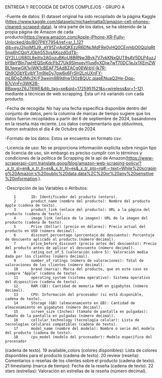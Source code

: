ENTREGA 1: RECOGIDA DE DATOS COMPLEJOS - GRUPO A

-Fuente de datos: El dataset original ha sido recopilado de la página
Kaggle
(https://www.kaggle.com/datasets/michaelmatta0/amazon-cell-phones-cleaned-scraped-data),
la otra parte de los datos, se ha obtenido de la propia página de Amazon
de cada
producto(https://www.amazon.com/Apple-iPhone-XR-Fully-Unlocked/dp/B07P6Y7954/ref=sr_1_12?dib=eyJ2IjoiMSJ9._eY91ZyjAdQKEzzR6DNcMdFRe0yHQ0CEnmbO0QizIqRt5nq6hCQqYJObh553vsAKozdGdTb-QY2LLU680L8eittx2AGozuBKoU8BRNw3Bvk7V7vkKNxQUT9sAV5DLP4uzJbYBpYBln7jwHEQSnKdcFbZ7Uk9SlmxevYlus6yXDiw7wT70DC1eJx1XEmZWBL1wewGK1viWK1cBEAF75Ad8ZACg06WrbV-lk7R-Qh9OGbYEvlbYTm9IeDy7gw6x6FrSH2LnUXnFY-mLBDgZdMx2KrF3weim9B9dhw130zBQUc.qjapENuaQ2He-Dqp-B7cVnFn3WK2B-BBawgzZ6J78WE&dib_tag=se&qid=1725951521&s=wireless&sr=1-12),
mediante a técnicas de web scrapping. Esta url irá variando con cada
producto.

-Fecha de recogida: No hay una fecha específica disponible dentro del
conjunto de datos, pero la columna de marcas de tiempo sugiere que los
datos fueron recopilados a partir del 6 de septiembre de 2024,
basándonos en la reseña más reciente. Los datos complementario que
obtuvimos, fueron extraídos el día
4 de Octubre de 2024.

-Formato de los datos: Estos se encuentra en formato csv.

-Licencia de uso: No se proporciona información explícita sobre ningún
tipo de licencia de uso, sin embargo es preciso cumplir con lo términos
y condiciones de la política de Scrapping de la api de
Amazon(https://www-scraperapi-com.translate.goog/blog/amazon-web-scraping-policy/?_x_tr_sl=en&_x_tr_tl=es&_x_tr_hl=es&_x_tr_pto=rq#:~:text=While%20scraping%20Amazon's%20public%20data,data%2C%20or%20any%20sensitive%20information.).

-Descripción de las Variables o Atributos:

        1       ID: Identificador del producto (entero).
        2       product_name (nombre del producto): Nombre del producto Apple (cadena de texto).
        3       product_link (enlace del producto): URL a la página del producto (cadena de texto).
        4       image_link (enlace de la imagen): URL de la imagen del producto (cadena de texto).
        5       Price (Dollar) (precio en dólares): Precio actual del producto en USD (número decimal).
        6       discount_percentage (porcentaje de descuento): Porcentaje de descuento aplicado al producto.(número decimal).
        7       price_before_discount (precio antes del descuento): Precio del producto antes de aplicar el descuento (número decimal).
        8       rating_out_of_5 (valoración sobre 5): Valoración media dada por los clientes (número decimal).
        9       number_of_ratings (número de valoraciones): Total de valoraciones de los clientes (número decimal).
        10      brand (marca): Marca del producto, que en este caso es siempre "Apple" (cadena de texto).
        11      operating_system (sistema operativo): Sistema operativo del dispositivo (cadena de texto).
        12      RAM (GB): Cantidad de memoria RAM en gigabytes (número decimal).
        13      CPU: Información del procesador (si está disponible, cadena de texto).
        14      Storage (GB) (almacenamiento en GB): Cantidad de almacenamiento en gigabytes (número decimal).
        15      screen_size (Inches) (tamaño de pantalla en pulgadas): Tamaño de la pantalla en pulgadas (número decimal).
        16      cellular_technology (tecnología celular): Lista de tecnologías celulares compatibles (cadena de texto).
        17      model_name (nombre del modelo): Nombre o serie del modelo del producto (cadena de texto).
        18      cpu_model (modelo del procesador): Modelo específico del procesador
(cadena de texto).
        19      available_colors (colores disponibles): Lista de colores disponibles para el producto (cadena de texto).
        20      review (reseña): Comentarios o reseñas de los clientes sobre el producto (cadena de texto).
        21      timestamp (marca de tiempo): Fecha de la reseña (cadena de texto).
        22      stars (estrellas): Valoración en estrellas de la reseña (número decimal).

